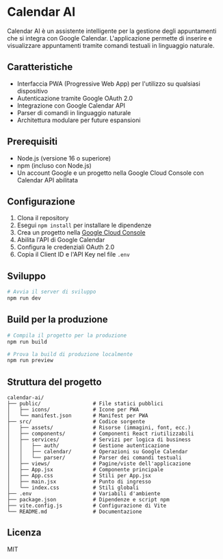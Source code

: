 # Calendar AI

Calendar AI è un assistente intelligente per la gestione degli appuntamenti che si integra con Google Calendar. L'applicazione permette di inserire e visualizzare appuntamenti tramite comandi testuali in linguaggio naturale.

## Caratteristiche

- Interfaccia PWA (Progressive Web App) per l'utilizzo su qualsiasi dispositivo
- Autenticazione tramite Google OAuth 2.0
- Integrazione con Google Calendar API
- Parser di comandi in linguaggio naturale
- Architettura modulare per future espansioni

## Prerequisiti

- Node.js (versione 16 o superiore)
- npm (incluso con Node.js)
- Un account Google e un progetto nella Google Cloud Console con Calendar API abilitata

## Configurazione

1. Clona il repository
2. Esegui `npm install` per installare le dipendenze
3. Crea un progetto nella [Google Cloud Console](https://console.cloud.google.com/)
4. Abilita l'API di Google Calendar
5. Configura le credenziali OAuth 2.0
6. Copia il Client ID e l'API Key nel file `.env`

## Sviluppo

```bash
# Avvia il server di sviluppo
npm run dev
```

## Build per la produzione

```bash
# Compila il progetto per la produzione
npm run build

# Prova la build di produzione localmente
npm run preview
```

## Struttura del progetto

```
calendar-ai/
├── public/                 # File statici pubblici
│   ├── icons/              # Icone per PWA
│   └── manifest.json       # Manifest per PWA
├── src/                    # Codice sorgente
│   ├── assets/             # Risorse (immagini, font, ecc.)
│   ├── components/         # Componenti React riutilizzabili
│   ├── services/           # Servizi per logica di business
│   │   ├── auth/           # Gestione autenticazione
│   │   ├── calendar/       # Operazioni su Google Calendar
│   │   └── parser/         # Parser dei comandi testuali
│   ├── views/              # Pagine/viste dell'applicazione
│   ├── App.jsx             # Componente principale
│   ├── App.css             # Stili per App.jsx
│   ├── main.jsx            # Punto di ingresso
│   └── index.css           # Stili globali
├── .env                    # Variabili d'ambiente
├── package.json            # Dipendenze e script npm
├── vite.config.js          # Configurazione di Vite
└── README.md               # Documentazione
```

## Licenza

MIT